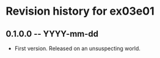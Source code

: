 # Revision history for ex03e01

## 0.1.0.0 -- YYYY-mm-dd

* First version. Released on an unsuspecting world.

